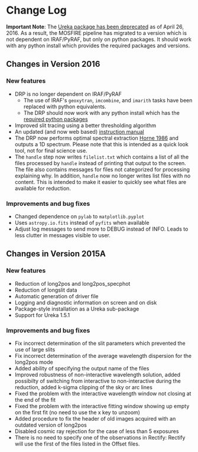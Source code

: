 # Change Log

__Important Note__: The [Ureka package has been deprecated](http://ssb.stsci.edu/ureka/) as of April 26, 2016.  As a result, the MOSFIRE pipeline has migrated to a version which is not dependent on IRAF/PyRAF, but only on python packages.  It should work with any python install which provides the required packages and versions.

## Changes in Version 2016

### New features

* DRP is no longer dependent on IRAF/PyRAF
    * The use of IRAF's `geoxytran`, `imcombine`, and `imarith` tasks have been replaced with python equivalents.
    * The DRP should now work with any python install which has the [required python packages](/manual/installing#Requirements)
* Improved slit tracing using a better thresholding algorithm
* An updated (and now web based) [instruction manual](http://keck-datareductionpipelines.github.io/MosfireDRP/)
* The DRP now performs optimal spectral extraction [Horne 1986](http://adsabs.harvard.edu/abs/1986PASP...98..609H) and outputs a 1D spectrum.  Please note that this is intended as a quick look tool, not for final science use.
* The `handle` step now writes `filelist.txt` which contains a list of all the files processed by `handle` instead of printing that output to the screen.  The file also contains messages for files not categorized for processing explaining why.  In addition, `handle` now no longer writes list files with no content.  This is intended to make it easier to quickly see what files are available for reduction.


### Improvements and bug fixes

* Changed dependence on `pylab` to `matplotlib.pyplot`
* Uses `astropy.io.fits` instead of `pyfits` when available
* Adjust log messages to send more to DEBUG instead of INFO.  Leads to less clutter in messages visible to user.


## Changes in Version 2015A

### New features

* Reduction of long2pos and long2pos_specphot
* Reduction of longslit data
* Automatic generation of driver file
* Logging and diagnostic information on screen and on disk
* Package-style installation as a Ureka sub-package
* Support for Ureka 1.5.1

### Improvements and bug fixes

* Fix incorrect determination of the slit parameters which prevented the use of large slits
* Fix incorrect determination of the average wavelength dispersion for the long2pos mode
* Added ability of specifying the output name of the files
* Improved robustness of non-interactive wavelength solution, added possibilty of switching from interactive to non-interactive during the reduction, added k-sigma clipping of the sky or arc lines
* Fixed the problem with the interactive wavelength window not closing at the end of the fit
* Fixed the problem with the interactive fitting window showing up empty on the first fit (no need to use the x key to unzoom)
* Added procedure to fix the header of old images acquired with an outdated version of long2pos
* Disabled cosmic ray rejection for the case of less than 5 exposures
* There is no need to specify one of the observations in Rectify: Rectify will use the first of the files listed in the Offset files.
